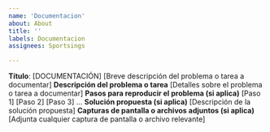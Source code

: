 ```yaml
---
name: 'Documentacion'
about: About
title: ''
labels: Documentacion
assignees: Sportsings

---
```


**Título**: [DOCUMENTACIÓN] 
[Breve descripción del problema o tarea a documentar]
**Descripción del problema o tarea**
[Detalles sobre el problema o tarea a documentar]
**Pasos para reproducir el problema (si aplica)**
[Paso 1]
[Paso 2]
[Paso 3]
...
**Solución propuesta (si aplica)**
[Descripción de la solución propuesta]
**Capturas de pantalla o archivos adjuntos (si aplica)**
[Adjunta cualquier captura de pantalla o archivo relevante]

